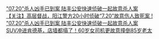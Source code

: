   
[&quot;07.20&quot;杀人凶手已到案 陆丰公安快速侦破一起故意杀人案](http://www.dianyue.me/archives/854/ifx01w7lrql5g6bn/)  
[【关注】高层督战，阳江警方20小时侦破“7.20”故意伤人致死案 !](http://www.dianyue.me/archives/102/d0jwr572hohn0jet/)  
[&quot;07.20&quot;杀人凶手已到案 陆丰公安快速侦破一起故意杀人案](http://www.dianyue.me/archives/216/3pg99f8bbo5l4v9t/)  
[SUV冲进肯德基，店墙都塌了！60岁女司机更故意撞倒85岁老太](http://www.dianyue.me/archives/270/egjyz9ojbe2bctlv/)